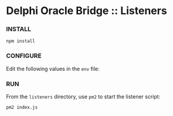 # Delphi Oracle Bridge :: Listeners

### INSTALL

`npm install`

### CONFIGURE

Edit the following values in the `env` file:

### RUN

From the `listeners` directory, use `pm2` to start the listener script:

`pm2 index.js`